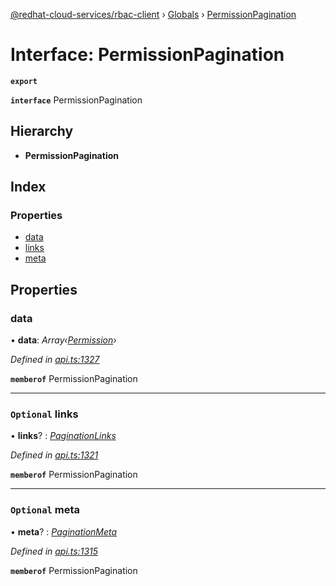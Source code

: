 [@redhat-cloud-services/rbac-client](../README.md) › [Globals](../globals.md) › [PermissionPagination](permissionpagination.md)

# Interface: PermissionPagination

**`export`** 

**`interface`** PermissionPagination

## Hierarchy

* **PermissionPagination**

## Index

### Properties

* [data](permissionpagination.md#data)
* [links](permissionpagination.md#optional-links)
* [meta](permissionpagination.md#optional-meta)

## Properties

###  data

• **data**: *Array‹[Permission](permission.md)›*

*Defined in [api.ts:1327](https://github.com/RedHatInsights/javascript-clients/blob/master/packages/rbac/api.ts#L1327)*

**`memberof`** PermissionPagination

___

### `Optional` links

• **links**? : *[PaginationLinks](paginationlinks.md)*

*Defined in [api.ts:1321](https://github.com/RedHatInsights/javascript-clients/blob/master/packages/rbac/api.ts#L1321)*

**`memberof`** PermissionPagination

___

### `Optional` meta

• **meta**? : *[PaginationMeta](paginationmeta.md)*

*Defined in [api.ts:1315](https://github.com/RedHatInsights/javascript-clients/blob/master/packages/rbac/api.ts#L1315)*

**`memberof`** PermissionPagination
